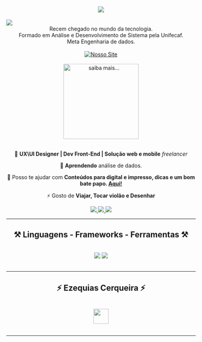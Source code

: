 <h1 align="center">
    <img src="https://readme-typing-svg.herokuapp.com/?font=Poppins&size=35&center=true&vCenter=true&width=500&height=70&duration=5010&pause=500&weight=700&lines=Olá+Mundo!+👋;+Ezequias+Cerqueira+aqui!;" />
</h1>
<img align="center" src="https://visitor-badge.laobi.icu/badge?page_id=Ezequias-ks.Ezequias-ks" />
<br>

<div align="center">
Recem chegado no mundo da tecnologia.
<br>
Formado em Análise e Desenvolvimento de Sistema pela Unifecaf.
<br>
Meta Engenharia de dados.
<br>
<br>
<a href="https://agenciaksdesign.com" target="_blank" align="center"><img src="https://streak-stats.demolab.com?user=Ezequias-ks&theme=prussian&hide_border=true&card_width=510&card_height=200&locale=pt_BR&mode=weekly&background=54%2C68328A%2C777B42%2C616794" alt="Nosso Site" /></a>
<br>
<br>
<a href="https://agenciaksdesign.com" target="_blank" align="center">
<img height=200 align="center" src="https://github-readme-stats.vercel.app/api?username=Ezequias-ks&&card_width=500&hide_title=false&custom_title=Minha+estátistica+no+GitHub&font_title=&size_tittle=15&bg_color=DEG,68328A,777B42,616794&hide_rank=false&rank_icon=github&hide_border=true&text_color=FFFFFF&icon_color=FFFFFF&title_color=FFFFFF&locale=pt-br"alt="saiba mais..."/>
</a>
</div>
<br/>

<div align="center">
 
 🔭 **UX\UI Designer | Dev Front-End | Solução web e mobile** *freelancer*
 
 🌱 **Aprendendo** análise de dados.

💬 Posso te ajudar com **Conteúdos para digital e impresso, dicas e um bom bate papo. [Aqui!](https://api.whatsapp.com/send?phone=5511983900153&text=Ol%C3%A1%2C+quero+informa%C3%A7%C3%A3o+sobre...)**

⚡ Gosto de **Viajar, Tocar violão e Desenhar**

 </div>
 
<div align="center"> 
  <a href="mailto:contato.ksdesign@gmail.com">
    <img src="https://img.shields.io/badge/Gmail-333333?style=for-the-badge&logo=gmail&logoColor=red" />
  </a>
  <a href="https://www.linkedin.com/in/ezequiascerqueira/" target="_blank">
    <img src="https://img.shields.io/badge/LinkedIn-0077B5?style=for-the-badge&logo=linkedin&logoColor=white" target="_blank" />
  </a>
  <a href="" target="_blank">
     <img src="https://img.shields.io/badge/Portfolio-FF5722?style=for-the-badge&logo=todoist&logoColor=white" target="_blank" /> <!-- sqlite, safari, google-chrome are other good icon options -->
  </a>
</div>

<hr/>
 
<h2 align="center">⚒️ Linguagens - Frameworks - Ferramentas ⚒️</h2>
<br/>
<div align="center">
    <img src="https://skillicons.dev/icons?i=html,css,js,py,java,c,mysql,php,windows,linux,ubuntu,git,github,react,bootstrap" />
    <img src="https://skillicons.dev/icons?i=vscode,sublime,androidstudio,eclipse,figma,ai,ps,nodejs,firebase,mongodb,unity" /><br>
</div>
<br/>
<hr/>

<h2 align="center">⚡ Ezequias Cerqueira ⚡</h2>
<br>

<div align="center">
<a href='https://ko-fi.com/O5O1ZJ441' target='_blank'><img src='https://storage.ko-fi.com/cdn/kofi3.png?' style='height:40px;' /></a>
</div>

<br/>
<hr>
